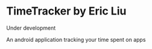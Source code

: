 TimeTracker
by Eric Liu
========================================
Under development

An android application tracking your time spent on apps



